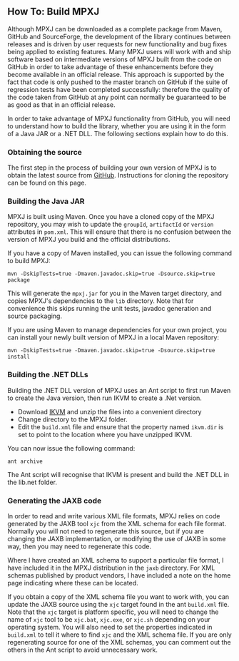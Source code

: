 ## How To: Build MPXJ
Although MPXJ can be downloaded as a complete package from Maven, GitHub and
SourceForge, the development of the library continues between releases and is
driven by user requests for new functionality and bug fixes being applied to
existing features. Many MPXJ users will work with and ship software based on 
intermediate versions of MPXJ built from the code on GitHub in order to take
advantage of these enhancements before they become available in an official 
release. This approach is supported by the fact that code is only pushed to  the
master branch on GitHub if the suite of regression tests have been completed
successfully:  therefore the quality of the code taken from GitHub at any point
can normally be guaranteed  to be as good as that in an official release.

In order to take advantage of MPXJ functionality from GitHub, you will need to 
understand how to build the library, whether you are using it in the form
of a Java JAR or a .NET DLL. The following sections explain how to do this.

### Obtaining the source
The first step in the process of building your own version of MPXJ is to obtain 
the latest source from [GitHub](https://github.com/joniles/mpxj).
Instructions for cloning the repository can be found on this page.

### Building the Java JAR
MPXJ is built using Maven. Once you have a cloned copy of the MPXJ repository,
you may wish to update the `groupId`, `artifactId` or `version` attributes in
`pom.xml`. This will ensure that there is no confusion between the version of
MPXJ you build and the official distributions.

If you have a copy of Maven installed, you can issue the following command to
build MPXJ:

```
mvn -DskipTests=true -Dmaven.javadoc.skip=true -Dsource.skip=true package
```

This will generate the `mpxj.jar` for you in the Maven target directory, and
copies MPXJ's dependencies to the `lib` directory. Note that for convenience
this skips running the unit tests, javadoc generation and source packaging. 

If you are using Maven to manage dependencies for your own project, you can
install your newly built version of MPXJ in a local Maven repository:

```
mvn -DskipTests=true -Dmaven.javadoc.skip=true -Dsource.skip=true install
```

### Building the .NET DLLs
Building the .NET DLL version of MPXJ uses an Ant script to first
run Maven to create the Java version, then run IKVM to create a .Net version.

* Download [IKVM](http://www.ikvm.net/) and unzip the files into a convenient directory
* Change directory to the MPXJ folder.
* Edit the `build.xml` file and ensure that the property named `ikvm.dir`
  is set to point to the location where you have unzipped IKVM.

You can now issue the following command:

```
ant archive
```

The Ant script will recognise that IKVM is present and build the .NET DLL 
in the lib.net folder.

### Generating the JAXB code
In order to read and write various XML file formats, MPXJ relies on code
generated by the JAXB tool `xjc` from the XML schema for each file format.
Normally you will not need to regenerate this source, but if you are changing 
the JAXB implementation, or modifying the use of JAXB in some way, then you may
need to regenerate this code. 

Where I have created an XML schema to support a particular file format, I have
included it in the MPXJ distribution in the `jaxb` directory. For XML schemas
published by product vendors, I have included a note on the home page indicating
where these can be located. 

If you obtain a copy of the XML schema file you want to work with, you can
update   the JAXB source using the `xjc` target found in the ant `build.xml`
file.  Note that the `xjc` target is platform specific, you will need to  change
the name of `xjc` tool to be `xjc.bat`, `xjc.exe`, or `xjc.sh`  depending on
your operating system. You will also need to set  the properties indicated in
`build.xml` to tell it where to  find `xjc` and the XML schema file. If you are
only regenerating source for one of the XML schemas, you can comment out the
others in the Ant script to avoid unnecessary work.
